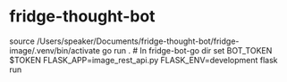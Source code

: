 # fridge-thought-bot
source /Users/speaker/Documents/fridge-thought-bot/fridge-image/.venv/bin/activate
go run . # In fridge-bot-go dir
set BOT_TOKEN $TOKEN
FLASK_APP=image_rest_api.py FLASK_ENV=development flask run